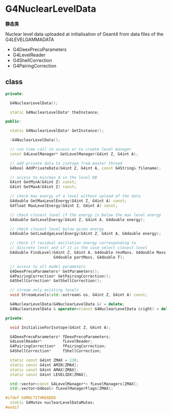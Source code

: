 <!-- G4NuclearLevelData.md --- 
;; 
;; Description: 
;; Author: Hongyi Wu(吴鸿毅)
;; Email: wuhongyi@qq.com 
;; Created: 六 9月  1 12:46:48 2018 (+0800)
;; Last-Updated: 六 9月  1 12:52:58 2018 (+0800)
;;           By: Hongyi Wu(吴鸿毅)
;;     Update #: 1
;; URL: http://wuhongyi.cn -->

# G4NuclearLevelData

**静态类**

Nuclear level data uploaded at initialisation of Geant4 from data files of the G4LEVELGAMMADATA

- G4DeexPrecoParameters
- G4LevelReader
- G4ShellCorrection
- G4PairingCorrection


## class

```cpp
private:

  G4NuclearLevelData();

  static G4NuclearLevelData* theInstance;

public:

  static G4NuclearLevelData* GetInstance();

  ~G4NuclearLevelData();

  // run time call to access or to create level manager
  const G4LevelManager* GetLevelManager(G4int Z, G4int A);

  // add private data to isotope from master thread
  G4bool AddPrivateData(G4int Z, G4int A, const G4String& filename);

  // access to min/max A in the level DB 
  G4int GetMinA(G4int Z) const;
  G4int GetMaxA(G4int Z) const;

  // check max energy of a level without upload of the data
  G4double GetMaxLevelEnergy(G4int Z, G4int A) const;
  G4float MaxLevelEnergy(G4int Z, G4int A) const;

  // check closest level if the energy is below the max level energy
  G4double GetLevelEnergy(G4int Z, G4int A, G4double energy);

  // check closest level below given energy 
  G4double GetLowEdgeLevelEnergy(G4int Z, G4int A, G4double energy);

  // check if residual excitation energy corresponding to
  // discrete level and if it is the case select closest level
  G4double FindLevel(G4int Z, G4int A, G4double resMass, G4double Mass,
                     G4double partMass, G4double T);

  // access to all model parameters
  G4DeexPrecoParameters* GetParameters();
  G4PairingCorrection* GetPairingCorrection();
  G4ShellCorrection* GetShellCorrection();  

  // stream only existing levels
  void StreamLevels(std::ostream& os, G4int Z, G4int A) const;

  G4NuclearLevelData(G4NuclearLevelData &) = delete;
  G4NuclearLevelData & operator=(const G4NuclearLevelData &right) = delete;

private:

  void InitialiseForIsotope(G4int Z, G4int A);

  G4DeexPrecoParameters* fDeexPrecoParameters;
  G4LevelReader*         fLevelReader;
  G4PairingCorrection*   fPairingCorrection;
  G4ShellCorrection*     fShellCorrection;

  static const G4int ZMAX = 118;
  static const G4int AMIN[ZMAX];
  static const G4int AMAX[ZMAX];
  static const G4int LEVELIDX[ZMAX];

  std::vector<const G4LevelManager*> fLevelManagers[ZMAX];
  std::vector<G4bool> fLevelManagerFlags[ZMAX];

#ifdef G4MULTITHREADED
  static G4Mutex nuclearLevelDataMutex;
#endif
```

<!-- G4NuclearLevelData.md ends here -->
